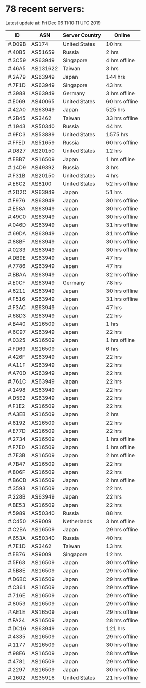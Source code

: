 # 78 recent servers:

Latest update at: Fri Dec 06 11:10:11 UTC 2019

| ID | ASN | Server Country | Online |
| -- | --- | -------------- | ------ |
| #.D09B | AS174 | United States | 10 hrs |
| #.40B5 | AS51659 | Russia | 2 hrs |
| #.3C59 | AS63949 | Singapore | 4 hrs offline |
| #.46A5 | AS131622 | Taiwan | 3 hrs |
| #.2A79 | AS63949 | Japan | 144 hrs |
| #.7F1D | AS63949 | Singapore | 43 hrs |
| #.3988 | AS63949 | Germany | 3 hrs offline |
| #.E069 | AS40065 | United States | 60 hrs offline |
| #.42A0 | AS63949 | Japan | 525 hrs |
| #.2B45 | AS3462 | Taiwan | 33 hrs offline |
| #.1943 | AS50340 | Russia | 44 hrs |
| #.9FC3 | AS53889 | United States | 1575 hrs |
| #.FFED | AS51659 | Russia | 60 hrs offline |
| #.D827 | AS20150 | United States | 12 hrs |
| #.EBB7 | AS16509 | Japan | 1 hrs offline |
| #.14D9 | AS49392 | Russia | 3 hrs |
| #.F31B | AS20150 | United States | 4 hrs |
| #.E6C2 | AS8100 | United States | 52 hrs offline |
| #.2D2C | AS63949 | Japan | 51 hrs |
| #.F976 | AS63949 | Japan | 30 hrs offline |
| #.E58A | AS63949 | Japan | 30 hrs offline |
| #.49C0 | AS63949 | Japan | 30 hrs offline |
| #.046D | AS63949 | Japan | 31 hrs offline |
| #.69DA | AS63949 | Japan | 31 hrs offline |
| #.88BF | AS63949 | Japan | 30 hrs offline |
| #.0233 | AS63949 | Japan | 30 hrs offline |
| #.DB9E | AS63949 | Japan | 47 hrs |
| #.7786 | AS63949 | Japan | 47 hrs |
| #.BBAA | AS63949 | Japan | 32 hrs offline |
| #.E0CF | AS63949 | Germany | 78 hrs |
| #.6211 | AS63949 | Japan | 30 hrs offline |
| #.F516 | AS63949 | Japan | 31 hrs offline |
| #.F3AC | AS63949 | Japan | 47 hrs |
| #.68D3 | AS63949 | Japan | 22 hrs |
| #.B440 | AS16509 | Japan | 1 hrs |
| #.6C97 | AS63949 | Japan | 22 hrs |
| #.0325 | AS16509 | Japan | 1 hrs offline |
| #.FD69 | AS16509 | Japan | 6 hrs |
| #.426F | AS63949 | Japan | 22 hrs |
| #.A11F | AS63949 | Japan | 22 hrs |
| #.A70D | AS63949 | Japan | 22 hrs |
| #.761C | AS63949 | Japan | 22 hrs |
| #.1498 | AS63949 | Japan | 22 hrs |
| #.D5E2 | AS63949 | Japan | 22 hrs |
| #.F1E2 | AS16509 | Japan | 22 hrs |
| #.A3EB | AS16509 | Japan | 2 hrs |
| #.6192 | AS16509 | Japan | 22 hrs |
| #.E77D | AS16509 | Japan | 22 hrs |
| #.2734 | AS16509 | Japan | 1 hrs offline |
| #.F7E0 | AS16509 | Japan | 1 hrs offline |
| #.7E3B | AS16509 | Japan | 2 hrs offline |
| #.7B47 | AS16509 | Japan | 22 hrs |
| #.806F | AS16509 | Japan | 22 hrs |
| #.B6CD | AS16509 | Japan | 2 hrs offline |
| #.3593 | AS16509 | Japan | 22 hrs |
| #.228B | AS63949 | Japan | 22 hrs |
| #.BE53 | AS16509 | Japan | 22 hrs |
| #.5989 | AS50340 | Russia | 88 hrs |
| #.C450 | AS9009 | Netherlands | 3 hrs offline |
| #.C2BA | AS16509 | Japan | 29 hrs offline |
| #.653A | AS50340 | Russia | 40 hrs |
| #.7E1D | AS3462 | Taiwan | 13 hrs |
| #.EB76 | AS9009 | Singapore | 12 hrs |
| #.5F63 | AS16509 | Japan | 30 hrs offline |
| #.5B8E | AS16509 | Japan | 29 hrs offline |
| #.D6BC | AS16509 | Japan | 29 hrs offline |
| #.C361 | AS16509 | Japan | 29 hrs offline |
| #.716E | AS16509 | Japan | 29 hrs offline |
| #.8053 | AS16509 | Japan | 29 hrs offline |
| #.AE1E | AS16509 | Japan | 29 hrs offline |
| #.FA24 | AS16509 | Japan | 28 hrs offline |
| #.DC16 | AS63949 | Japan | 121 hrs |
| #.4335 | AS16509 | Japan | 29 hrs offline |
| #.1177 | AS16509 | Japan | 30 hrs offline |
| #.98E6 | AS16509 | Japan | 28 hrs offline |
| #.4781 | AS16509 | Japan | 29 hrs offline |
| #.2297 | AS16509 | Japan | 30 hrs offline |
| #.1602 | AS35916 | United States | 21 hrs offline |

